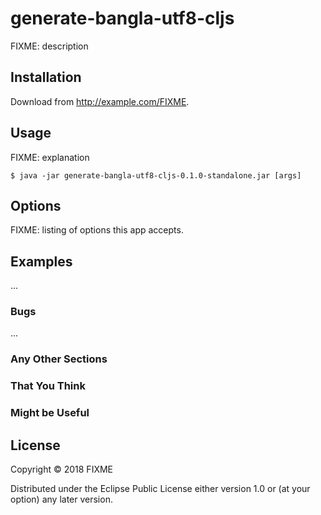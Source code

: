 # generate-bangla-utf8-cljs

FIXME: description

## Installation

Download from http://example.com/FIXME.

## Usage

FIXME: explanation

    $ java -jar generate-bangla-utf8-cljs-0.1.0-standalone.jar [args]

## Options

FIXME: listing of options this app accepts.

## Examples

...

### Bugs

...

### Any Other Sections
### That You Think
### Might be Useful

## License

Copyright © 2018 FIXME

Distributed under the Eclipse Public License either version 1.0 or (at
your option) any later version.
